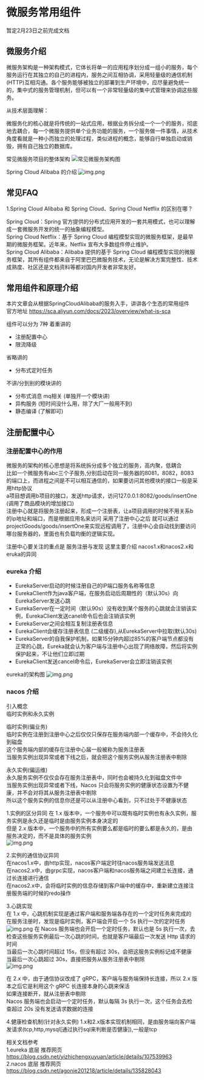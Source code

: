 # 微服务常用组件
暂定2月23日之前完成文档
## 微服务介绍
微服务架构是一种架构模式，它体长将单一的应用程序划分成一组小的服务，每个服务运行在其独立的自己的进程内，服务之间互相协调，采用轻量级的通信机制(HTTP)互相沟通。各个服务能够被独立的部署到生产环境中，应尽量避免统一的，集中式的服务管理机制，但可以有一个非常轻量级的集中式管理来协调这些服务。

从技术层面理解：

微服务化的核心就是将传统的一站式应用，根据业务拆分成一个一个的服务，彻底地去耦合，每一个微服务提供单个业务功能的服务，一个服务做一件事情，从技术角度看就是一种小而独立的处理过程，类似进程的概念，能够自行单独启动或销毁，拥有自己独立的数据库。

常见微服务项目的整体架构
![常见微服务架构图](../assets/microservices-components/img.png)

Spring Cloud Alibaba 的介绍
![img.png](../assets/microservices-components/img_1.png)

## 常见FAQ
1.Spring Cloud Alibaba 和 Spring Cloud、Spring Cloud Netflix 的区别在哪？

Spring Cloud：Spring 官方提供的分布式应用开发的一套共用模式，也可以理解成一套微服务开发的统一的抽象编程模型。  
Spring Cloud Netflix：基于 Spring Cloud 编程模型实现的微服务框架，是最早期的微服务框架。近年来，Netflix 宣布大多数组件停止维护。  
Spring Cloud Alibaba：Alibaba 提供的基于 Spring Cloud 编程模型实现的微服务框架，其所有组件都来自于阿里巴巴微服务技术，无论是解决方案完整性、技术成熟度、社区还是文档资料等都对国内开发者非常友好。

## 常用组件和原理介绍
本片文章会从根据SpringCloudAlibaba的服务入手，讲讲各个生态的常用组件   
官方地址 https://sca.aliyun.com/docs/2023/overview/what-is-sca  
 
组件可以分为 7种 
着重讲的 
* 注册配置中心
* 限流降级  

省略讲的  
* 分布式定时任务

不讲/分到别的模块讲的
* 分布式消息 mq相关 (单独开一个模块讲)
* 异构服务 (短时间没什么用，除了大厂一般用不到)
* 静态编译 (了解即可)

## 注册配置中心

### 注册配置中心的作用
微服务的架构的核心思想是将系统拆分成多个独立的服务，高内聚，低耦合  
比如一个微服务有abc三个子服务,分别启动在同一服务器的8081，8082，8083的端口上，而进程之间是不可以相互通信的，如果要访问其他模块的接口一般是采用http协议  
a项目想调用b项目的接口，发送http请求，访问127.0.0.1:8082/goods/insertOne (调用了商品模块的增加接口)  
注册中心就是将服务注册起来，形成一个注册表，让a项目调用的时候不用关系b的ip地址和端口，而是根据应用名来访问 采用了注册中心之后 就可以通过projectGoods/goods/insertOne来实现远程调用了，注册中心会自动找到要访问哪台服务器的，里面也有负载均衡的逻辑实现。

注册中心要关注的重点是 服务注册与发现
这里主要介绍 nacos1.x和nacos2.x和eruka的异同

### eureka 介绍
* EurekaServer启动的时候注册自己的IP端口服务名称等信息
* EurekaClient作为java客户端，在服务启动后周期性的（默认30s）向EurekaServer发送心跳
* EurekaServer在一定时间（默认90s）没有收到某个服务的心跳就会注销该实例，EurekaClient发送canel命令后也会注销该实例
* EurekaServer之间会相互复制注册表信息
* EurekaClient会缓存注册表信息 (二级缓存),从EurekaServer中拉取(默认30s)
* EurekaServer的自我保护机制，如果15分钟内超过85%的客户端节点都没有正常的心跳，Eureka就会认为客户端与注册中心出现了网络故障，然后将实例保护起来，不让他们立即过期
* EurekaClient发送cancel命令后，EurekaServer会立即注销该实例

eureka的架构图
![img.png](../assets/microservices-components/img_3.png)

### nacos 介绍

引入概念  
临时实例和永久实例  

临时实例(偏业务)  
临时实例在注册到注册中心之后仅仅只保存在服务端内部一个缓存中，不会持久化到磁盘  
这个服务端内部的缓存在注册中心届一般被称为服务注册表  
当服务实例出现异常或者下线之后，就会把这个服务实例从服务注册表中剔除  

永久实例(偏运维)  
永久服务实例不仅仅会存在服务注册表中，同时也会被持久化到磁盘文件中  
当服务实例出现异常或者下线，Nacos 只会将服务实例的健康状态设置为不健康，并不会对将其从服务注册表中剔除  
所以这个服务实例的信息你还是可以从注册中心看到，只不过处于不健康状态  

1.实例的区分异同
在 1.x 版本中，一个服务中可以既有临时实例也有永久实例，服务实例是永久还是临时是由服务实例本身决定的  
但是 2.x 版本中，一个服务中的所有实例要么都是临时的要么都是永久的，是由服务决定的，而不是具体的服务实例  
![img.png](../assets/microservices-components/img_4.png)

2.实例的通信协议异同  
在nacos1.x中，由http实现，nacos客户端定时往nacos服务端发送消息  
在nacos2.x中，由grpc实现，nacos客户端和nacos服务端之间建立长连接，通过长连接进行通信  
在nacos2.x中，会将临时实例的信息存储到客户端中的缓存中，重新建立连接注册服务端的时候的redo操作  

3.心跳实现  
在 1.x 中，心跳机制实现是通过客户端和服务端各存在的一个定时任务来完成的  
在服务注册时，发现是临时实例，客户端会开启一个 5s 执行一次的定时任务  
![img.png](../assets/microservices-components/img_5.png)
在 Nacos 服务端也会开启一个定时任务，默认也是 5s 执行一次，去检查这些服务实例最后一次心跳的时间，也就是客户端最后一次发送 Http 请求的时间  
当最后一次心跳时间超过 15s，但没有超过 30s，会把这服务实例标记成不健康    
当最后一次心跳超过 30s，直接把服务从服务注册表中剔除  
![img.png](../assets/microservices-components/img_6.png)

在 2.x 中，由于通信协议改成了 gRPC，客户端与服务端保持长连接，所以 2.x 版本之后它是利用这个 gRPC 长连接本身的心跳来保活  
如果连接断开，就从注册表中剔除  
Nacos 服务端也会启动一个定时任务，默认每隔 3s 执行一次，这个任务会去检查超过 20s 没有发送请求数据的连接

4.健康检查机制(针对永久实例) 
1.x和2.x版本实现机制相同，是由服务端向客户端发请求(tcp,http,mysql[通过执行sql来判断是否健康]),一般是tcp  

相关文档参考  
1.eureka 底层 推荐网页 https://blog.csdn.net/yizhichengxuyuan/article/details/107539963  
2.nacos 底层 推荐网页 https://blog.csdn.net/agonie201218/article/details/135828043
